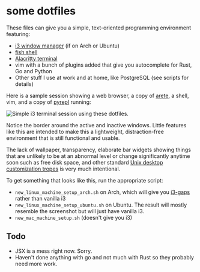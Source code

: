 # some dotfiles

These files can give you a simple, text-oriented programming environment featuring:

* <a href="https://i3wm.org/">i3 window manager</a> (if on Arch or Ubuntu)
* <a href="http://fishshell.com/">fish shell</a>
* <a href="https://github.com/jwilm/alacritty">Alacritty terminal</a>
* vim with a bunch of plugins added that give you autocomplete for Rust, Go and Python
* Other stuff I use at work and at home, like PostgreSQL (see scripts for details)

Here is a sample session showing a web browser, a copy of <a
href="https://github.com/fearofcode/arete">arete</a>, a shell, vim, and a copy of <a
href="https://github.com/fearofcode/pyrepl">pyrepl</a> running:

<img src="https://raw.githubusercontent.com/fearofcode/shared/master/dotfiles.png" alt="Simple i3 terminal session using these dotfiles.">

Notice the border around the active and inactive windows. Little features like this are
intended to make this a lightweight, distraction-free environment that is still functional
and usable.

The lack of wallpaper, transparency, elaborate bar widgets showing things that are
unlikely to be at an abnormal level or change significantly anytime soon such as free disk
space, and other standard <a href="https://www.reddit.com/r/unixporn/">Unix desktop
customization tropes</a> is very much intentional.

To get something that looks like this, run the appropriate script:

- `new_linux_machine_setup_arch.sh` on Arch, which will give you <a href="https://github.com/Airblader/i3">i3-gaps</a>
    rather than vanilla i3
- `new_linux_machine_setup_ubuntu.sh` on Ubuntu. The result will mostly resemble the
    screenshot but will just have vanilla i3.
- `new_mac_machine_setup.sh` (doesn't give you i3)

## Todo

- JSX is a mess right now. Sorry.
- Haven't done anything with go and not much with Rust so they probably need more work.
